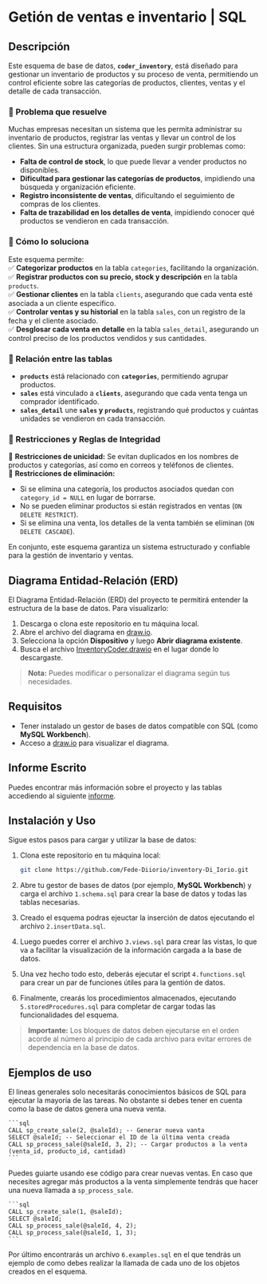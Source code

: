 # Getión de ventas e inventario | SQL

## Descripción

Este esquema de base de datos, **`coder_inventory`**, está diseñado para gestionar un inventario de productos y su proceso de venta, permitiendo un control eficiente sobre las categorías de productos, clientes, ventas y el detalle de cada transacción.

### **🔹 Problema que resuelve**

Muchas empresas necesitan un sistema que les permita administrar su inventario de productos, registrar las ventas y llevar un control de los clientes. Sin una estructura organizada, pueden surgir problemas como:

- **Falta de control de stock**, lo que puede llevar a vender productos no disponibles.
- **Dificultad para gestionar las categorías de productos**, impidiendo una búsqueda y organización eficiente.
- **Registro inconsistente de ventas**, dificultando el seguimiento de compras de los clientes.
- **Falta de trazabilidad en los detalles de venta**, impidiendo conocer qué productos se vendieron en cada transacción.

### **🔹 Cómo lo soluciona**

Este esquema permite:  
✅ **Categorizar productos** en la tabla `categories`, facilitando la organización.  
✅ **Registrar productos con su precio, stock y descripción** en la tabla `products`.  
✅ **Gestionar clientes** en la tabla `clients`, asegurando que cada venta esté asociada a un cliente específico.  
✅ **Controlar ventas y su historial** en la tabla `sales`, con un registro de la fecha y el cliente asociado.  
✅ **Desglosar cada venta en detalle** en la tabla `sales_detail`, asegurando un control preciso de los productos vendidos y sus cantidades.

### **🔹 Relación entre las tablas**

- **`products`** está relacionado con **`categories`**, permitiendo agrupar productos.
- **`sales`** está vinculado a **`clients`**, asegurando que cada venta tenga un comprador identificado.
- **`sales_detail`** une **`sales` y `products`**, registrando qué productos y cuántas unidades se vendieron en cada transacción.

### **🔹 Restricciones y Reglas de Integridad**

🔹 **Restricciones de unicidad:** Se evitan duplicados en los nombres de productos y categorías, así como en correos y teléfonos de clientes.  
🔹 **Restricciones de eliminación:**

- Si se elimina una categoría, los productos asociados quedan con `category_id = NULL` en lugar de borrarse.
- No se pueden eliminar productos si están registrados en ventas (`ON DELETE RESTRICT`).
- Si se elimina una venta, los detalles de la venta también se eliminan (`ON DELETE CASCADE`).

En conjunto, este esquema garantiza un sistema estructurado y confiable para la gestión de inventario y ventas.

## Diagrama Entidad-Relación (ERD)

El Diagrama Entidad-Relación (ERD) del proyecto te permitirá entender la estructura de la base de datos. Para visualizarlo:

1. Descarga o clona este repositorio en tu máquina local.
2. Abre el archivo del diagrama en [draw.io](https://app.diagrams.net/).
3. Selecciona la opción **Dispositivo** y luego **Abrir diagrama existente**.
4. Busca el archivo [InventoryCoder.drawio](https://github.com/Fede-Diiorio/inventory-Di_Iorio/blob/main/InventoryCoder.drawio) en el lugar donde lo descargaste.

> **Nota:** Puedes modificar o personalizar el diagrama según tus necesidades.

## Requisitos

- Tener instalado un gestor de bases de datos compatible con SQL (como **MySQL Workbench**).
- Acceso a [draw.io](https://app.diagrams.net/) para visualizar el diagrama.

## Informe Escrito

Puedes encontrar más información sobre el proyecto y las tablas accediendo al siguiente [informe](https://drive.google.com/drive/folders/1_FXr0p23qJe0TTHnM2dv4ceZHdLg6HxG).

## Instalación y Uso

Sigue estos pasos para cargar y utilizar la base de datos:

1. Clona este repositorio en tu máquina local:

   ```bash
   git clone https://github.com/Fede-Diiorio/inventory-Di_Iorio.git
   ```

2. Abre tu gestor de bases de datos (por ejemplo, **MySQL Workbench**) y carga el archivo `1.schema.sql` para crear la base de datos y todas las tablas necesarias.

3. Creado el esquema podras ejeuctar la inserción de datos ejecutando el archivo `2.insertData.sql`.

4. Luego puedes correr el archivo `3.views.sql` para crear las vistas, lo que va a facilitar la visualización de la información cargada a la base de datos.

5. Una vez hecho todo esto, deberás ejecutar el script `4.functions.sql` para crear un par de funciones útiles para la gentión de datos.

6. Finalmente, crearás los procedimientos almacenados, ejecutando `5.storedProcedures.sql` para completar de cargar todas las funcionalidades del esquema.

> **Importante:** Los bloques de datos deben ejecutarse en el orden acorde al número al principio de cada archivo para evitar errores de dependencia en la base de datos.

## Ejemplos de uso

El lineas generales solo necesitarás conocimientos básicos de SQL para ejecutar la mayoría de las tareas. No obstante si debes tener en cuenta como la base de datos genera una nueva venta.

    ```sql
    CALL sp_create_sale(2, @saleId); -- Generar nueva vanta
    SELECT @saleId; -- Seleccionar el ID de la última venta creada
    CALL sp_process_sale(@saleId, 3, 2); -- Cargar productos a la venta (venta_id, producto_id, cantidad)
    ```

Puedes guiarte usando ese código para crear nuevas ventas. En caso que necesites agregar más productos a la venta simplemente tendrás que hacer una nueva llamada a `sp_process_sale`.

    ```sql
    CALL sp_create_sale(1, @saleId);
    SELECT @saleId;
    CALL sp_process_sale(@saleId, 4, 2);
    CALL sp_process_sale(@saleId, 1, 3);
    ```

Por último encontrarás un archivo `6.examples.sql` en el que tendrás un ejemplo de como debes realizar la llamada de cada uno de los objetos creados en el esquema.

